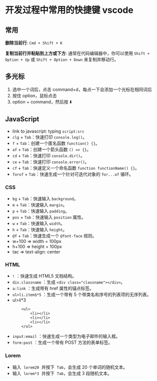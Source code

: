 # 开发过程中常用的快捷键 vscode

## 常用

**删除当前行**: `Cmd + Shift + K`

**复制当前行并粘贴到上方或下方**: 通常在代码编辑器中，你可以使用 `Shift + Option + Up` 或 `Shift + Option + Down` 来复制并移动行。

## 多光标

1. 选中一个词后，点击 command+d，每点一下会添加一个光标在相同词后
2. 按住 option，鼠标点击
3. option + command，然后按 ⬇️

## JavaScript

- link to javascript: typing `script:src`
- `clg` + `Tab`：快速打印 `console.log()`。
- `f` + `Tab`：创建一个匿名函数 `function() {}`。
- `af` + `Tab`：创建一个箭头函数 `() => {}`。
- `cd` + `Tab`：快速打印 `console.dir()`。
- `ce` + `Tab`：快速打印 `console.error()`。
- `cf` + `Tab`：快速定义一个命名函数 `function functionName() {}`。
- `forof` + `Tab`：快速生成一个针对可迭代对象的 `for...of` 循环。

### CSS

- `bg` + `Tab`：快速输入 `background`。
- `m` + `Tab`：快速输入 `margin`。
- `p` + `Tab`：快速输入 `padding`。
- `pos` + `Tab`：快速输入 `position` 属性。
- `w` + `Tab`：快速输入 `width`。
- `h` + `Tab`：快速输入 `height`。
- `@f` + `Tab`：快速生成一个 `@font-face` 规则。
- w+100 ⇒ width = 100px
- h+100 ⇒ height = 100px
- tac ⇒ text-align: center

### HTML

- `!` ：快速生成 HTML5 文档结构。
- `div.classname` ：生成 `<div class="classname"></div>`。
- `a:link` ：生成带有 href 属性的锚点标签。
- `ul>li.item$*5` ：生成一个带有 5 个带类名和序号的列表项的无序列表。
- ul>li\*3
  ```
      <ul>
          <li></li>
          <li></li>
          <li></li>
      </ul>
  ```
- `input:email` ：快速生成一个类型为电子邮件的输入框。
- `form:post` ：生成一个带有 POST 方法的表单标签。

### Lorem

- 输入  `lorem20`  并按下  `Tab`，会生成 20 个单词的随机文本。
- 输入  `lorem*3`  并按下  `Tab`，会生成 3 段随机文本。
